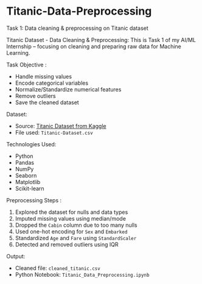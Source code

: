 # Titanic-Data-Preprocessing
Task 1: Data cleaning &amp; preprocessing on Titanic dataset

Titanic Dataset - Data Cleaning & Preprocessing:
This is Task 1 of my AI/ML Internship – focusing on cleaning and preparing raw data for Machine Learning.

Task Objective :
- Handle missing values
- Encode categorical variables
- Normalize/Standardize numerical features
- Remove outliers
- Save the cleaned dataset

 Dataset:
- Source: [Titanic Dataset from Kaggle](https://www.kaggle.com/datasets/yasserh/titanic-dataset)
- File used: `Titanic-Dataset.csv`

 Technologies Used:
- Python
- Pandas
- NumPy
- Seaborn
- Matplotlib
- Scikit-learn

 Preprocessing Steps :
1. Explored the dataset for nulls and data types
2. Imputed missing values using median/mode
3. Dropped the `Cabin` column due to too many nulls
4. Used one-hot encoding for `Sex` and `Embarked`
5. Standardized `Age` and `Fare` using `StandardScaler`
6. Detected and removed outliers using IQR

Output: 
- Cleaned file: `cleaned_titanic.csv`
- Python Notebook: `Titanic_Data_Preprocessing.ipynb`
